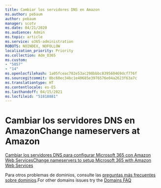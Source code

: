 ```yaml
---
title: Cambiar los servidores DNS en Amazon
ms.author: pebaum
author: pebaum
manager: scotv
ms.date: 04/21/2020
ms.audience: Admin
ms.topic: article
ms.service: o365-administration
ROBOTS: NOINDEX, NOFOLLOW
localization_priority: Priority
ms.collection: Adm_O365
ms.custom:
- "5857"
- "14"
ms.openlocfilehash: 1a05fceac782e53ac298bbbc839560469dcf776f
ms.sourcegitcommit: 8bc60ec34bc1e40685e3976576e04a2623f63a7c
ms.translationtype: HT
ms.contentlocale: es-ES
ms.lasthandoff: 04/15/2021
ms.locfileid: "51818881"
---
```

# <a name="change-nameservers-at-amazon"></a><span data-ttu-id="301e7-102">Cambiar los servidores DNS en Amazon</span><span class="sxs-lookup"><span data-stu-id="301e7-102">Change nameservers at Amazon</span></span>

[<span data-ttu-id="301e7-103">Cambiar los servidores DNS para configurar Microsoft 365 con Amazon Web Services</span><span class="sxs-lookup"><span data-stu-id="301e7-103">Change nameservers to setup Microsoft 365 with Amazon Web Services</span></span>](https://docs.microsoft.com/microsoft-365/admin/dns/change-nameservers-at-aws?view=o365-worldwide)

<span data-ttu-id="301e7-104">Para otros problemas de dominios, consulte las [preguntas más frecuentes sobre dominios](https://docs.microsoft.com/microsoft-365/admin/setup/domains-faq?view=o365-worldwide).</span><span class="sxs-lookup"><span data-stu-id="301e7-104">For other domains issues try the  [Domains FAQ](https://docs.microsoft.com/microsoft-365/admin/setup/domains-faq?view=o365-worldwide)</span></span>